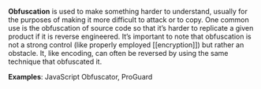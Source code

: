 **Obfuscation** is used to make something harder to understand, usually for the purposes of making it more difficult to attack or to copy. One common use is the obfuscation of source code so that it’s harder to replicate a given product if it is reverse engineered. It’s important to note that obfuscation is not a strong control (like properly employed [[encryption]]) but rather an obstacle. It, like encoding, can often be reversed by using the same technique that obfuscated it.

**Examples**: JavaScript Obfuscator, ProGuard
